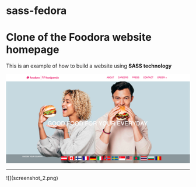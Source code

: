 # sass-fedora

<h1>Clone of the Foodora website homepage</h1>
This is an example of how to build a website using <b>SASS technology</b>



![](screenshot_1.png)
<hr></hr> 
![](screenshot_2.png)

